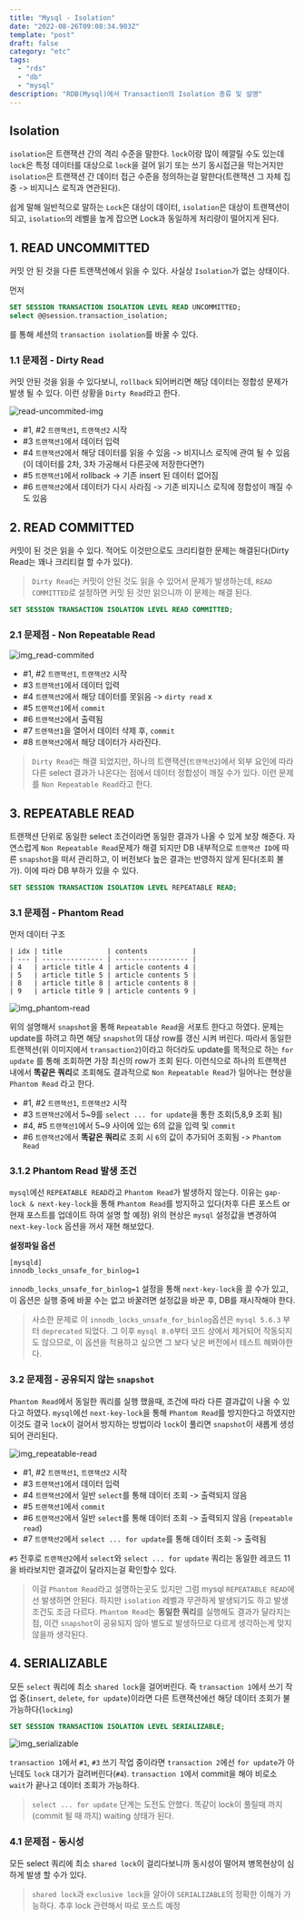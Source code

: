```yaml
---
title: "Mysql - Isolation"
date: "2022-08-26T09:08:34.903Z"
template: "post"
draft: false
category: "etc"
tags:
  - "rds"
  - "db"
  - "mysql"
description: "RDB(Mysql)에서 Transaction의 Isolation 종류 및 설명"
---
```


## Isolation

`isolation`은 트랜잭션 간의 격리 수준을 말한다. `lock`이랑 많이 헤깔릴 수도 있는데 `lock`은 특정 데이터를 대상으로 `lock`을 걸어 읽기 또는 쓰기 동시접근을 막는거지만 `isolation`은 트랜잭션 간 데이터 접근 수준을 정의하는걸 말한다(트랜잭션 그 자체 집중 -> 비지니스 로직과 연관된다).

쉽게 말해 일반적으로 말하는 `Lock`은 대상이 데이터, `isolation`은 대상이 트랜잭션이 되고, `isolation`의 레벨을 높게 잡으면 Lock과 동일하게 처리량이 떨어지게 된다.

## 1. READ UNCOMMITTED

커밋 안 된 것을 다른 트랜잭션에서 읽을 수 있다. 사실상 `Isolation`가 없는 상태이다.

먼저

```sql
SET SESSION TRANSACTION ISOLATION LEVEL READ UNCOMMITTED;
select @@session.transaction_isolation;
```

를 통해 세션의 `transaction isolation`를 바꿀 수 있다.

### 1.1 문제점 - Dirty Read

커밋 안된 것을 읽을 수 있다보니, `rollback` 되어버리면 해당 데이터는 정합성 문제가 발생 될 수 있다. 이런 상황을 `Dirty Read`라고 한다.

![read-uncommited-img](/media/img_read-uncommited.png)

- #1, #2 `트랜잭션1`, `트랜잭션2` 시작
- #3 `트랜잭션1`에서 데이터 입력
- #4 `트랜잭션2`에서 해당 데이터를 읽을 수 있음 -> 비지니스 로직에 관여 될 수 있음(이 데이터를 2차, 3차 가공해서 다른곳에 저장한다면?)
- #5 `트랜잭션1`에서 rollback -> 기존 insert 된 데이터 없어짐
- #6 `트랜잭션2`에서 데이터가 다시 사라짐 -> 기존 비지니스 로직에 정합성이 깨질 수도 있음

## 2. READ COMMITTED

커밋이 된 것은 읽을 수 있다. 적어도 이것만으로도 크리티컬한 문제는 해결된다(Dirty Read는 꽤나 크리티컬 할 수가 있다).

> `Dirty Read`는 커밋이 안된 것도 읽을 수 있어서 문제가 발생하는데, `READ COMMITTED`로 설정하면 커밋 된 것만 읽으니까 이 문제는 해결 된다.

```sql
SET SESSION TRANSACTION ISOLATION LEVEL READ COMMITTED;
```

### 2.1 문제점 - Non Repeatable Read

![img_read-commited](/media/img_read-commited.png)

- #1, #2 `트랜잭션1`, `트랜잭션2` 시작
- #3 `트랜잭션1`에서 데이터 입력
- #4 `트랜잭션2`에서 해당 데이터를 못읽음 -> `dirty read` x
- #5 `트랜잭션1`에서 `commit`
- #6 `트랜잭션2`에서 출력됨
- #7 `트랜잭션1`을 열어서 데이터 삭제 후, `commit`
- #8 `트랜잭션2`에서 해당 데이터가 사라진다.

> `Dirty Read`는 해결 되었지만, 하나의 트랜잭션(`트랜잭션2`)에서 외부 요인에 따라 다른 select 결과가 나온다는 점에서 데이터 정합성이 깨질 수가 있다. 이런 문제를 `Non Repeatable Read`라고 한다.

## 3. REPEATABLE READ

트랜잭션 단위로 동일한 select 조건이라면 동일한 결과가 나올 수 있게 보장 해준다. 자연스럽게 `Non Repeatable Read`문제가 해결 되지만 DB 내부적으로 `트랜잭션 ID`에 따른 `snapshot`을 떠서 관리하고, 이 버전보다 높은 결과는 반영하지 않게 된다(조회 불가). 이에 따라 DB 부하가 있을 수 있다.

```sql
SET SESSION TRANSACTION ISOLATION LEVEL REPEATABLE READ;
```

### 3.1 문제점 - Phantom Read

먼저 데이터 구조

```
| idx | title           | contents           |
| --- | --------------- | ------------------ |
| 4   | article title 4 | article contents 4 |
| 5   | article title 5 | article contents 5 |
| 8   | article title 8 | article contents 8 |
| 9   | article title 9 | article contents 9 |
```

![img_phantom-read](/media/img_phantom-read.png)

위의 설명해서 `snapshot`을 통해 `Repeatable Read`을 서포트 한다고 하였다. 문제는 update를 하려고 하면 해당 `snapshot`의 대상 row를 갱신 시켜 버린다. 따라서 동일한 트랜잭션(위 이미지에서 `transaction2`)이라고 하더라도 update를 목적으로 하는 `for update` 를 통해 조회하면 가장 최신의 row가 조회 된다. 이런식으로 하나의 트랜잭션 내에서 **똑같은 쿼리**로 조회해도 결과적으로 `Non Repeatable Read`가 일어나는 현상을 `Phantom Read` 라고 한다.

- #1, #2 `트랜잭션1`, `트랜잭션2` 시작
- #3 `트랜잭션2`에서 5~9를 `select ... for update`을 통한 조회(5,8,9 조회 됨)
- #4, #5 `트랜잭션1`에서 5~9 사이에 있는 6의 값을 입력 및 `commit`
- #6 `트랜잭션2`에서 **똑같은 쿼리**로 조회 시 `6`의 값이 추가되어 조회됨 -> `Phantom Read`

### 3.1.2 Phantom Read 발생 조건

`mysql`에선 `REPEATABLE READ`라고 `Phantom Read`가 발생하지 않는다. 이유는 `gap-lock & next-key-lock`을 통해 `Phantom Read`를 방지하고 있다(차후 다른 포스트 or 현재 포스트를 업데이트 하여 설명 할 예정) 위의 현상은 `mysql` 설정값을 변경하여 `next-key-lock` 옵션을 꺼서 재현 해보았다.

**설정파일 옵션**

```
[mysqld]
innodb_locks_unsafe_for_binlog=1
```

`innodb_locks_unsafe_for_binlog=1` 설정을 통해 `next-key-lock`을 끌 수가 있고, 이 옵션은 실행 중에 바꿀 수는 없고 바꿀려면 설정값을 바꾼 후, DB를 재시작해야 한다.

> 사소한 문제로 이 `innodb_locks_unsafe_for_binlog`옵션은 `mysql 5.6.3` 부터 `deprecated` 되었다. 그 이후 `mysql 8.0`부터 코드 상에서 제거되어 작동되지도 않으므로, 이 옵션을 적용하고 싶으면 그 보다 낮은 버전에서 테스트 해봐야한다.

### 3.2 문제점 - 공유되지 않는 `snapshot`

`Phantom Read`에서 동일한 쿼리를 실행 했을때, 조건에 따라 다른 결과값이 나올 수 있다고 하였다. `mysql`에선 `next-key-lock`을 통해 `Phantom Read`를 방지한다고 하였지만 이것도 결국 `lock`이 걸어서 방지하는 방법이라 `lock`이 풀리면 `snapshot`이 새롭게 생성되어 관리된다.

![img_repeatable-read](/media/img_repeatable-read.png)

- #1, #2 `트랜잭션1`, `트랜잭션2` 시작
- #3 `트랜잭션1`에서 데이터 입력
- #4 `트랜잭션2`에서 일반 `select`를 통해 데이터 조회 -> 출력되지 않음
- #5 `트랜잭션1`에서 `commit`
- #6 `트랜잭션2`에서 일반 `select`를 통해 데이터 조회 -> 출력되지 않음 (`repeatable read`)
- #7 `트랜잭션2`에서 `select ... for update`를 통해 데이터 조회 -> 출력됨

`#5` 전후로 `트랜잭션2`에서 `select`와 `select ... for update` 쿼리는 동일한 레코드 11을 바라보지만 결과값이 달라지는걸 확인할수 있다.

> 이걸 `Phantom Read`라고 설명하는곳도 있지만 그럼 mysql `REPEATABLE READ`에선 발생하면 안된다. 하지만 `isolation` 레벨과 무관하게 발생되기도 하고 발생 조건도 조금 다르다. `Phantom Read`는 **동일한 쿼리**를 실행해도 결과가 달라지는점, 이건 `snapshot`이 공유되지 않아 별도로 발생하므로 다르게 생각하는게 맞지 않을까 생각된다.

## 4. SERIALIZABLE

모든 `select` 쿼리에 최소 `shared lock`을 걸어버린다. 즉 `transaction 1`에서 쓰기 작업 중(`insert`, `delete`, `for update`)이라면 다른 트랜잭션에선 해당 데이터 조회가 불가능하다(`locking`)

```sql
SET SESSION TRANSACTION ISOLATION LEVEL SERIALIZABLE;
```

![img_serializable](/media/img_serializable.png)

`transaction 1`에서 `#1`, `#3` 쓰기 작업 중이라면 `transaction 2`에선 `for update`가 아닌데도 `lock` 대기가 걸려버린다(`#4`). `transaction 1`에서 commit을 해야 비로소 `wait`가 끝나고 데이터 조회가 가능하다.

> `select ... for update` 단계는 도전도 안했다. 똑같이 lock이 풀릴때 까지(commit 될 때 까지) waiting 상태가 된다.

### 4.1 문제점 - 동시성

모든 select 쿼리에 최소 `shared lock`이 걸리다보니까 동시성이 떨어져 병목현상이 심하게 발생 할 수가 있다.

> `shared lock`과 `exclusive lock`을 알아야 `SERIALIZABLE`의 정확한 이해가 가능하다. 추후 lock 관련해서 따로 포스트 예정
